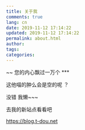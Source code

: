 ```yaml
---
title: 关于我
comments: true
lang: cn
date: 2019-11-12 17:14:22
updated: 2019-11-12 17:14:22 
permalink: about.html
author:
tags:
categories:
---
```



~~ 您的内心飘过一万个 *** 


这他喵的肿么会是空的呢 ？


没错 我懒~~~


去我的新站点看看吧

https://blog.t-dou.net